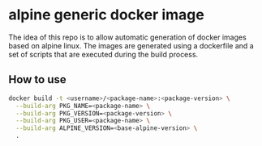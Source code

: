 # alpine generic docker image

The idea of this repo is to allow automatic generation of docker images based on alpine linux.
The images are generated using a dockerfile and a set of scripts that are executed during the build process.

## How to use

```sh
docker build -t <username>/<package-name>:<package-version> \
  --build-arg PKG_NAME=<package-name> \
  --build-arg PKG_VERSION=<package-version> \
  --build-arg PKG_USER=<package-name> \
  --build-arg ALPINE_VERSION=<base-alpine-version> \
  .
```
